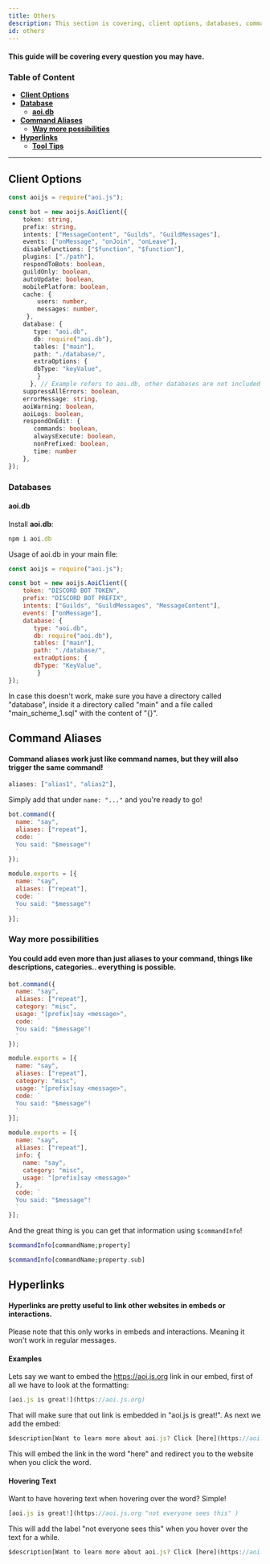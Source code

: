 ```yaml
---
title: Others 
description: This section is covering, client options, databases, command aliases and hyperlinks.
id: others
---
```


#### This guide will be covering every question you may have.

### Table of Content
  - **[Client Options](#client-options)**
  - **[Database](#databases)**
    - **[aoi.db](#aoidb)**
  - **[Command Aliases][1]**
    - **[Way more possibilities][1.1]**  
  - **[Hyperlinks][2]**
    - **[Tool Tips](#hovering-text)**

---

## Client Options

```typescript
const aoijs = require("aoi.js");

const bot = new aoijs.AoiClient({
    token: string,
    prefix: string,
    intents: ["MessageContent", "Guilds", "GuildMessages"],
    events: ["onMessage", "onJoin", "onLeave"],
    disableFunctions: ["$function", "$function"],
    plugins: ["./path"],
    respondToBots: boolean,
    guildOnly: boolean,
    autoUpdate: boolean,
    mobilePlatform: boolean,
    cache: {
        users: number,
        messages: number,
     },
    database: {
       type: "aoi.db",
       db: require("aoi.db"),
       tables: ["main"],
       path: "./database/",
       extraOptions: {
       dbType: "keyValue",
        }
      }, // Example refers to aoi.db, other databases are not included in this Example.
    suppressAllErrors: boolean,
    errorMessage: string,
    aoiWarning: boolean,
    aoiLogs: boolean,
    respondOnEdit: {
       commands: boolean,
       alwaysExecute: boolean,
       nonPrefixed: boolean,
       time: number
    },
});
```

### Databases

#### aoi.db

Install **aoi.db**:
```typescript
npm i aoi.db
```

Usage of aoi.db in your main file:
```js
const aoijs = require("aoi.js");

const bot = new aoijs.AoiClient({
    token: "DISCORD BOT TOKEN",
    prefix: "DISCORD BOT PREFIX",
    intents: ["Guilds", "GuildMessages", "MessageContent"],
    events: ["onMessage"],
    database: {
       type: "aoi.db",
       db: require("aoi.db"),
       tables: ["main"],
       path: "./database/",
       extraOptions: {
       dbType: "KeyValue",
        }
});
```

In case this doesn't work, make sure you have a directory called "database", inside it a directory called "main" and a file called "main_scheme_1.sql" with the content of "{}".

## Command Aliases

#### Command aliases work just like command names, but they will also trigger the same command!

```js
aliases: ["alias1", "alias2"],
```
Simply add that under `name: "..."` and you're ready to go!

```js
bot.command({
  name: "say",
  aliases: ["repeat"],
  code: `
  You said: "$message"!
  `
});
```
```js
module.exports = [{
  name: "say",
  aliases: ["repeat"],
  code: `
  You said: "$message"!
  `
}];
```

### Way more possibilities 

#### You could add even more than just aliases to your command, things like descriptions, categories.. everything is possible.

```js
bot.command({
  name: "say",
  aliases: ["repeat"],
  category: "misc",
  usage: "[prefix]say <message>",
  code: `
  You said: "$message"!
  `
});
```
```js
module.exports = [{
  name: "say",
  aliases: ["repeat"],
  category: "misc",
  usage: "[prefix]say <message>",
  code: `
  You said: "$message"!
  `
}];
```

```js
module.exports = [{
  name: "say",
  aliases: ["repeat"],
  info: {
    name: "say",
    category: "misc",
    usage: "[prefix]say <message>"
  },
  code: `
  You said: "$message"!
  `
}];
```


And the great thing is you can get that information using `$commandInfo`!

```php
$commandInfo[commandName;property]

$commandInfo[commandName;property.sub]
```

## Hyperlinks

#### Hyperlinks are pretty useful to link other websites in embeds or interactions.

Please note that this only works in embeds and interactions. Meaning it won't work in regular messages.

#### Examples

Lets say we want to embed the https://aoi.js.org link in our embed, first of all we have to look at the formatting:
```js
[aoi.js is great!](https://aoi.js.org)
```
That will make sure that out link is embedded in "aoi.js is great!". As next we add the embed:
```js
$description[Want to learn more about aoi.js? Click [here](https://aoi.js.org)!]
```
This will embed the link in the word "here" and redirect you to the website when you click the word.

#### Hovering Text

Want to have hovering text when hovering over the word? Simple!

```js
[aoi.js is great!](https://aoi.js.org "not everyone sees this" )
```

This will add the label "not everyone sees this" when you hover over the text for a while.

```js
$description[Want to learn more about aoi.js? Click [here](https://aoi.js.org "aoi.js is great")!]
```

<!--- links -->
[1]: #command-aliases
[1.1]: #way-more-possibilities
[2]: #hyperlinks

